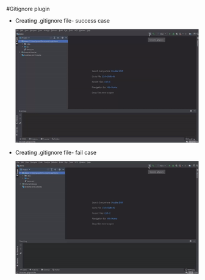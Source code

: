 #Gitignore plugin

- Creating .gitignore file- success case

   ![Success case gif](static_files/29d3028749e7.gif)


- Creating .gitignore file- fail case

   ![Fail case gif](static_files/a18189c5dad7.gif)
